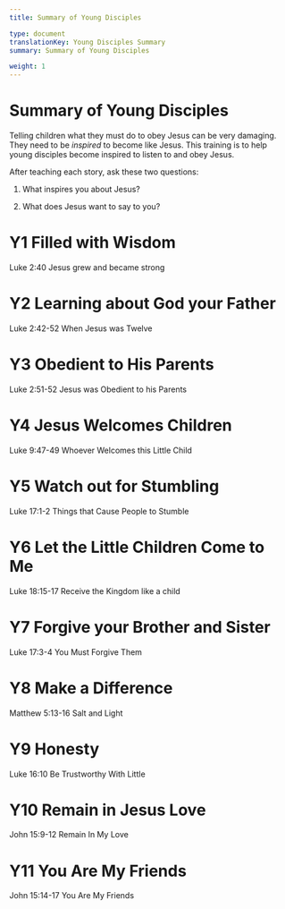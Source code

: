 ```yaml
---
title: Summary of Young Disciples

type: document
translationKey: Young Disciples Summary
summary: Summary of Young Disciples

weight: 1
---
```

# Summary of Young Disciples
Telling children what they must do to obey Jesus can be very damaging. They need to be *inspired* to become like Jesus. This training is to help young disciples become inspired to listen to and obey Jesus.

After teaching each story, ask these two questions:

1.  What inspires you about Jesus?

2.  What does Jesus want to say to you?
# Y1 Filled with Wisdom

Luke 2:40 Jesus grew and became strong
# Y2 Learning about God your Father

Luke 2:42-52 When Jesus was Twelve
# Y3 Obedient to His Parents

Luke 2:51-52 Jesus was Obedient to his Parents
# Y4 Jesus Welcomes Children

Luke 9:47-49 Whoever Welcomes this Little Child
# Y5 Watch out for Stumbling

Luke 17:1-2 Things that Cause People to Stumble
# Y6 Let the Little Children Come to Me

Luke 18:15-17 Receive the Kingdom like a child
# Y7 Forgive your Brother and Sister

Luke 17:3-4 You Must Forgive Them
# Y8 Make a Difference

Matthew 5:13-16 Salt and Light
# Y9 Honesty

Luke 16:10 Be Trustworthy With Little
# Y10 Remain in Jesus Love

John 15:9-12 Remain In My Love
# Y11 You Are My Friends

John 15:14-17 You Are My Friends